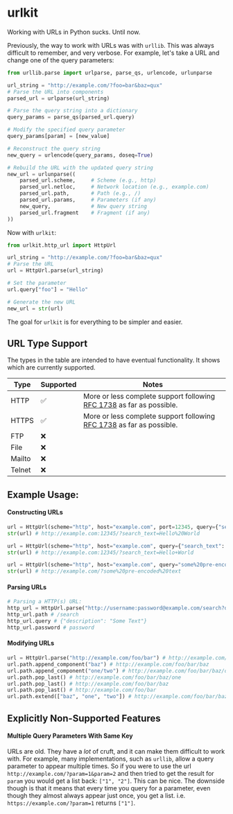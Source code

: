 # urlkit

Working with URLs in Python sucks. Until now.

Previously, the way to work with URLs was with `urllib`. This was always difficult to remember, and very verbose. For example, let's take a URL and change one of the query parameters:

```python
from urllib.parse import urlparse, parse_qs, urlencode, urlunparse

url_string = "http://example.com/?foo=bar&baz=qux"
# Parse the URL into components
parsed_url = urlparse(url_string)

# Parse the query string into a dictionary
query_params = parse_qs(parsed_url.query)

# Modify the specified query parameter
query_params[param] = [new_value]

# Reconstruct the query string
new_query = urlencode(query_params, doseq=True)

# Rebuild the URL with the updated query string
new_url = urlunparse((
    parsed_url.scheme,     # Scheme (e.g., http)
    parsed_url.netloc,     # Network location (e.g., example.com)
    parsed_url.path,       # Path (e.g., /)
    parsed_url.params,     # Parameters (if any)
    new_query,             # New query string
    parsed_url.fragment    # Fragment (if any)
))
```

Now with `urlkit`:

```python
from urlkit.http_url import HttpUrl

url_string = "http://example.com/?foo=bar&baz=qux"
# Parse the URL
url = HttpUrl.parse(url_string)

# Set the parameter
url.query["foo"] = "Hello"

# Generate the new URL
new_url = str(url)
```

The goal for `urlkit` is for everything to be simpler and easier.

## URL Type Support

The types in the table are intended to have eventual functionality. It shows which are currently supported.

| Type   | Supported | Notes                                                                                                                 |
| ------ | --------- | --------------------------------------------------------------------------------------------------------------------- |
| HTTP   | ✅        | More or less complete support following [RFC 1738](https://datatracker.ietf.org/doc/html/rfc1738) as far as possible. |
| HTTPS  | ✅        | More or less complete support following [RFC 1738](https://datatracker.ietf.org/doc/html/rfc1738) as far as possible. |
| FTP    | ❌        |                                                                                                                       |
| File   | ❌        |                                                                                                                       |
| Mailto | ❌        |                                                                                                                       |
| Telnet | ❌        |                                                                                                                       |

## Example Usage:

#### Constructing URLs

```python
url = HttpUrl(scheme="http", host="example.com", port=12345, query={"search_text": "Hello World"})
str(url) # http://example.com:12345/?search_text=Hello%20World

url = HttpUrl(scheme="http", host="example.com", query={"search_text": "Hello World"}, query_options=QueryOptions(space_encoding=SpaceEncoding.PLUS))
str(url) # http://example.com:12345/?search_text=Hello+World

url = HttpUrl(scheme="http", host="example.com", query="some%20pre-encoded%20text")
str(url) # http://example.com/?some%20pre-encoded%20text
```

#### Parsing URLs

```python
# Parsing a HTTP(s) URL:
http_url = HttpUrl.parse("http://username:password@example.com/search?description=Some%20Text")
http_url.path # /search
http_url.query # {"description": "Some Text"}
http_url.password # password
```

#### Modifying URLs

```python
url = HttpUrl.parse("http://example.com/foo/bar") # http://example.com/foo/bar
url.path.append_component("baz") # http://example.com/foo/bar/baz
url.path.append_component("one/two") # http://example.com/foo/bar/baz/one/two
url.path.pop_last() # http://example.com/foo/bar/baz/one
url.path.pop_last() # http://example.com/foo/bar/baz
url.path.pop_last() # http://example.com/foo/bar
url.path.extend(["baz", "one", "two"]) # http://example.com/foo/bar/baz/one/two
```

## Explicitly Non-Supported Features

#### Multiple Query Parameters With Same Key

URLs are old. They have a _lot_ of cruft, and it can make them difficult to work with. For example, many implementations, such as `urllib`, allow a query parameter to appear multiple times. So if you were to use the url `http://example.com/?param=1&param=2` and then tried to get the result for `param` you would get a list back: `["1", "2"]`. This can be nice. The downside though is that it means that every time you query for a parameter, even though they almost always appear just once, you get a list. i.e. `https://example.com/?param=1` returns `["1"]`.
